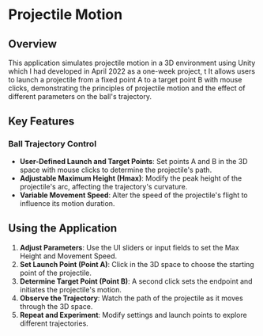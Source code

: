 # Projectile Motion

## Overview
This application simulates projectile motion in a 3D environment using Unity which I had developed in April 2022 as a one-week project, t It allows users to launch a projectile from a fixed point A to a target point B with mouse clicks, demonstrating the principles of projectile motion and the effect of different parameters on the ball's trajectory.

## Key Features

### Ball Trajectory Control
- **User-Defined Launch and Target Points**: Set points A and B in the 3D space with mouse clicks to determine the projectile's path.
- **Adjustable Maximum Height (Hmax)**: Modify the peak height of the projectile's arc, affecting the trajectory's curvature.
- **Variable Movement Speed**: Alter the speed of the projectile's flight to influence its motion duration.

## Using the Application
1. **Adjust Parameters**: Use the UI sliders or input fields to set the Max Height and Movement Speed.
2. **Set Launch Point (Point A)**: Click in the 3D space to choose the starting point of the projectile.
3. **Determine Target Point (Point B)**: A second click sets the endpoint and initiates the projectile's motion.
4. **Observe the Trajectory**: Watch the path of the projectile as it moves through the 3D space.
5. **Repeat and Experiment**: Modify settings and launch points to explore different trajectories.

